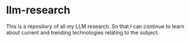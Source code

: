 # llm-research
This is a repository of all my LLM research. So that I can continue to learn about current and trending technologies relating to the subject.
